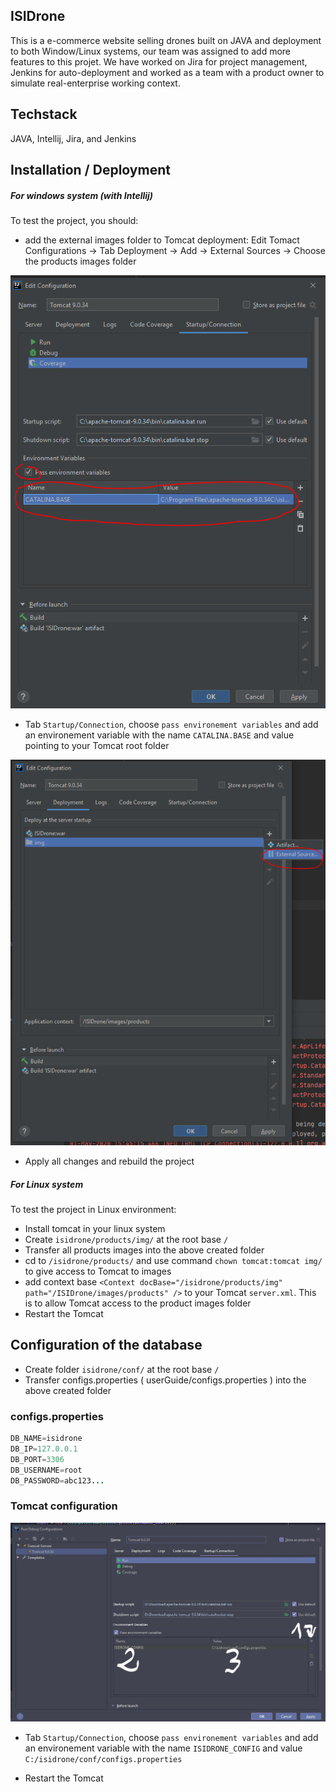 ## ISIDrone
This is a e-commerce website selling drones built on JAVA and deployment to both Window/Linux systems, our team was assigned to add more features to this projet. We have worked on Jira for project management, Jenkins for auto-deployment and worked as a team with a product owner to simulate real-enterprise working context.

## Techstack
JAVA, Intellij, Jira, and Jenkins

## Installation / Deployment
##### For windows system (with Intellij)

To test the project, you should: 
- add the external images folder to Tomcat deployment:
Edit Tomact Configurations -> Tab Deployment -> Add -> External Sources -> Choose the products images folder

![](userGuide/startup.PNG)

- Tab `Startup/Connection`, choose `pass environement variables` and add an environement variable with the name `CATALINA.BASE` and value pointing to your Tomcat root folder

![](userGuide/deployment.PNG)

- Apply all changes and rebuild the project

##### For Linux system
To test the project in Linux environment:

- Install tomcat in your linux system
- Create `isidrone/products/img/` at the root base `/`
- Transfer all products images into the above created folder
- cd to `/isidrone/products/` and use command `chown tomcat:tomcat img/` to give access to Tomcat to images
- add context base `<Context docBase="/isidrone/products/img"  path="/ISIDrone/images/products" />` to your Tomcat `server.xml`. This is to allow Tomcat access to the product images folder
- Restart the Tomcat


## Configuration of the database

- Create folder `isidrone/conf/` at the root base `/`
- Transfer configs.properties ( userGuide/configs.properties ) into the above created folder

### configs.properties
```java
DB_NAME=isidrone
DB_IP=127.0.0.1
DB_PORT=3306
DB_USERNAME=root
DB_PASSWORD=abc123...
```

### Tomcat configuration

![](userGuide/isidrone_config.jpg)

- Tab `Startup/Connection`, choose `pass environement variables` and add an environement variable with the name `ISIDRONE_CONFIG` and value `C:/isidrone/conf/configs.properties`

- Restart the Tomcat
